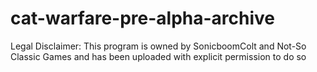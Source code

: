 # cat-warfare-pre-alpha-archive
Legal Disclaimer: This program is owned by SonicboomColt and Not-So Classic Games and has been uploaded with explicit permission to do so
